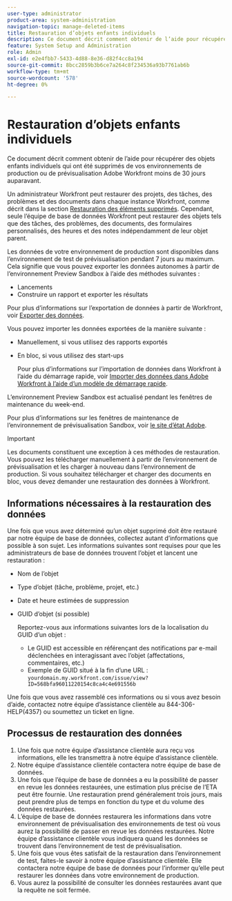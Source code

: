 ```yaml
---
user-type: administrator
product-area: system-administration
navigation-topic: manage-deleted-items
title: Restauration d’objets enfants individuels
description: Ce document décrit comment obtenir de l’aide pour récupérer des objets enfants individuels qui ont été supprimés de vos environnements de production ou de prévisualisation Adobe Workfront moins de 30 jours auparavant.
feature: System Setup and Administration
role: Admin
exl-id: e2e4fbb7-5433-4d88-8e36-d82f4cc8a194
source-git-commit: 8bcc2859b3b6ce7a264c8f234536a93b7761ab6b
workflow-type: tm+mt
source-wordcount: '578'
ht-degree: 0%

---
```


# Restauration d’objets enfants individuels

Ce document décrit comment obtenir de l’aide pour récupérer des objets enfants individuels qui ont été supprimés de vos environnements de production ou de prévisualisation Adobe Workfront moins de 30 jours auparavant.

Un administrateur Workfront peut restaurer des projets, des tâches, des problèmes et des documents dans chaque instance Workfront, comme décrit dans la section [Restauration des éléments supprimés](../../../administration-and-setup/manage-workfront/manage-deleted-items/restore-deleted-items.md). Cependant, seule l’équipe de base de données Workfront peut restaurer des objets tels que des tâches, des problèmes, des documents, des formulaires personnalisés, des heures et des notes indépendamment de leur objet parent.

Les données de votre environnement de production sont disponibles dans l’environnement de test de prévisualisation pendant 7 jours au maximum. Cela signifie que vous pouvez exporter les données autonomes à partir de l’environnement Preview Sandbox à l’aide des méthodes suivantes :

* Lancements
* Construire un rapport et exporter les résultats

Pour plus d’informations sur l’exportation de données à partir de Workfront, voir [Exporter des données](../../../reports-and-dashboards/reports/creating-and-managing-reports/export-data.md).

Vous pouvez importer les données exportées de la manière suivante :

* Manuellement, si vous utilisez des rapports exportés
* En bloc, si vous utilisez des start-ups

   Pour plus d’informations sur l’importation de données dans Workfront à l’aide du démarrage rapide, voir [Importer des données dans Adobe Workfront à l’aide d’un modèle de démarrage rapide](../../../administration-and-setup/manage-workfront/using-kick-starts/import-data-via-kickstarts.md).

L’environnement Preview Sandbox est actualisé pendant les fenêtres de maintenance du week-end.

Pour plus d’informations sur les fenêtres de maintenance de l’environnement de prévisualisation Sandbox, voir [le site d’état Adobe](https://status.adobe.com/fr).

>[!IMPORTANT]
>
>Les documents constituent une exception à ces méthodes de restauration. Vous pouvez les télécharger manuellement à partir de l’environnement de prévisualisation et les charger à nouveau dans l’environnement de production. Si vous souhaitez télécharger et charger des documents en bloc, vous devez demander une restauration des données à Workfront.

## Informations nécessaires à la restauration des données

Une fois que vous avez déterminé qu’un objet supprimé doit être restauré par notre équipe de base de données, collectez autant d’informations que possible à son sujet. Les informations suivantes sont requises pour que les administrateurs de base de données trouvent l’objet et lancent une restauration :

* Nom de l’objet
* Type d’objet (tâche, problème, projet, etc.)
* Date et heure estimées de suppression
* GUID d’objet (si possible)

   Reportez-vous aux informations suivantes lors de la localisation du GUID d’un objet :

   * Le GUID est accessible en référençant des notifications par e-mail déclenchées en interagissant avec l’objet (affectations, commentaires, etc.)
   * Exemple de GUID situé à la fin d’une URL : `yourdomain.my.workfront.com/issue/view?ID=568bfa96011220154c8ca4c4e691556b`

Une fois que vous avez rassemblé ces informations ou si vous avez besoin d’aide, contactez notre équipe d’assistance clientèle au 844-306-HELP(4357) ou soumettez un ticket en ligne.

## Processus de restauration des données

1. Une fois que notre équipe d’assistance clientèle aura reçu vos informations, elle les transmettra à notre équipe d’assistance clientèle.
1. Notre équipe d’assistance clientèle contactera notre équipe de base de données.
1. Une fois que l’équipe de base de données a eu la possibilité de passer en revue les données restaurées, une estimation plus précise de l’ETA peut être fournie. Une restauration prend généralement trois jours, mais peut prendre plus de temps en fonction du type et du volume des données restaurées.
1. L’équipe de base de données restaurera les informations dans votre environnement de prévisualisation des environnements de test où vous aurez la possibilité de passer en revue les données restaurées. Notre équipe d’assistance clientèle vous indiquera quand les données se trouvent dans l’environnement de test de prévisualisation.
1. Une fois que vous êtes satisfait de la restauration dans l’environnement de test, faites-le savoir à notre équipe d’assistance clientèle. Elle contactera notre équipe de base de données pour l’informer qu’elle peut restaurer les données dans votre environnement de production.
1. Vous aurez la possibilité de consulter les données restaurées avant que la requête ne soit fermée.
